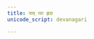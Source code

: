 ```yaml
---
title: यस् त्वा हृदा
unicode_script: devanagari

---
```

<div class="js_include" url="/vedAH/Rk/shAkalam/saMhitA/prAchInA_prastutiH/05/aMshAHyas_tvA_hRdA.md"  newLevelForH1="2" includeTitle="false"> </div>  

